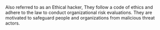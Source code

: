 Also referred to as an Ethical hacker, They follow a code of ethics and adhere to the law to conduct organizational risk evaluations. They are motivated to safeguard people and organizations from malicious threat actors.    